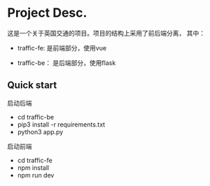 # Project Desc.
这是一个关于英国交通的项目。项目的结构上采用了前后端分离，
其中：
- traffic-fe:
  是前端部分，使用vue

- traffic-be：
  是后端部分，使用flask

## Quick start
启动后端
- cd traffic-be
- pip3 install -r requirements.txt
- python3 app.py

启动前端
- cd traffic-fe
- npm install
- npm run dev